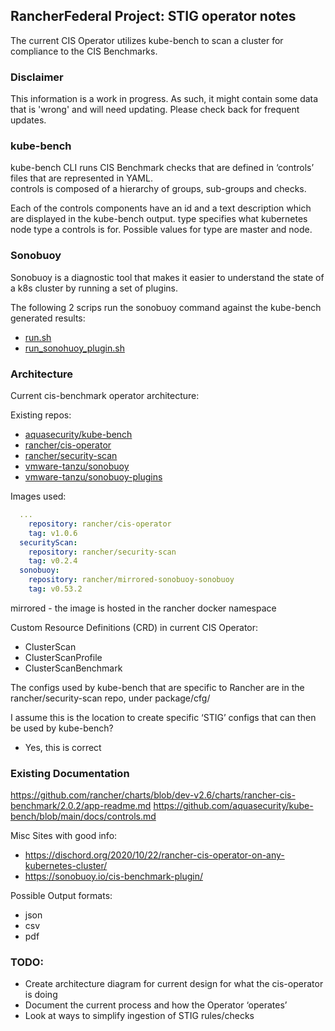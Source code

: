 ## RancherFederal Project: STIG operator notes

The current CIS Operator utilizes kube-bench to scan a cluster for compliance to the CIS Benchmarks.  

### Disclaimer

This information is a work in progress.  As such, it might contain some data that is 'wrong' and will 
need updating.  Please check back for frequent updates.

### kube-bench

kube-bench CLI runs CIS Benchmark checks that are defined in ‘controls’ files that are represented in YAML.  
controls is composed of a hierarchy of groups, sub-groups and checks. 

Each of the controls components have an id and a text description which are displayed in the kube-bench output. 
type specifies what kubernetes node type a controls is for. Possible values for type are master and node.

### Sonobuoy

Sonobuoy is a diagnostic tool that makes it easier to understand the state of a k8s cluster by running a set of plugins.

The following 2 scrips run the sonobuoy command against the kube-bench generated results:
* [run.sh](https://github.com/rancherfederal/security-scan/blob/master/package/run.sh)
* [run_sonohuoy_plugin.sh](https://github.com/rancherfederal/security-scan/blob/master/package/run_sonobuoy_plugin.sh)

### Architecture

Current cis-benchmark operator architecture:

Existing repos:
* [aquasecurity/kube-bench](https://github.com/aquasecurity/kube-bench)
* [rancher/cis-operator](https://github.com/rancher/cis-operator)
* [rancher/security-scan](https://github.com/rancher/security-scan)
* [vmware-tanzu/sonobuoy](https://github.com/vmware-tanzu/sonobuoy)
* [vmware-tanzu/sonobuoy-plugins](https://github.com/vmware-tanzu/sonobuoy-plugins/blob/main/cis-benchmarks/README.md)

Images used:
```yaml
  ...
    repository: rancher/cis-operator
    tag: v1.0.6
  securityScan:
    repository: rancher/security-scan
    tag: v0.2.4
  sonobuoy:
    repository: rancher/mirrored-sonobuoy-sonobuoy
    tag: v0.53.2
```

mirrored - the image is hosted in the rancher docker namespace

Custom Resource Definitions (CRD) in current CIS Operator:
* ClusterScan
* ClusterScanProfile
* ClusterScanBenchmark

The configs used by kube-bench that are specific to Rancher are in the rancher/security-scan repo, under package/cfg/

I assume this is the location to create specific ‘STIG’ configs that can then be used by kube-bench?
- Yes, this is correct


### Existing Documentation
https://github.com/rancher/charts/blob/dev-v2.6/charts/rancher-cis-benchmark/2.0.2/app-readme.md
https://github.com/aquasecurity/kube-bench/blob/main/docs/controls.md


Misc Sites with good info:
* https://dischord.org/2020/10/22/rancher-cis-operator-on-any-kubernetes-cluster/
* https://sonobuoy.io/cis-benchmark-plugin/


Possible Output formats:
* json
* csv
* pdf



### TODO:
* Create architecture diagram for current design for what the cis-operator is doing
* Document the current process and how the Operator ‘operates’
* Look at ways to simplify ingestion of STIG rules/checks
